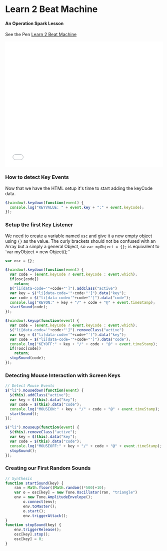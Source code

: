 # Learn 2 Beat Machine
#### An Operation Spark Lesson

See the Pen <a href='http://codepen.io/spencerthayer/pen/pJZGVx/'>Learn 2 Beat Machine </a>

<iframe height='401' scrolling='no' src='//codepen.io/spencerthayer/embed/pJZGVx/?height=401&theme-id=0&default-tab=result' frameborder='no' allowtransparency='true' allowfullscreen='true' style='width: 100%;'></iframe>

### How to detect Key Events

Now that we have the HTML setup it's time to start adding the keyCode data.
```javascript
$(window).keydown(function(event) {
  console.log("KEYVALUE: " + event.key + ":" + event.keyCode);
});
```

### Setup the first Key Listener
We need to create a variable named `osc` and give it a new empty object using `{}` as the value.
The curly brackets should not be confused with an Array but a simply a general Object, so `var myObject = {};` is equivalent to `var myObject = new Object();``

```javascript
var osc = {};
```

```javascript
$(window).keydown(function(event) {
  var code = (event.keyCode ? event.keyCode : event.which);
  if(osc[code])
    return;
  $("li[data-code='"+code+"']").addClass("active")
  var key = $("li[data-code='"+code+"']").data("key");
  var code = $("li[data-code='"+code+"']").data("code");
  console.log("KEYON:" + key + "/" + code + "@" + event.timeStamp);
  startSound(code);
});

$(window).keyup(function(event) {
  var code = (event.keyCode ? event.keyCode : event.which);
  $("li[data-code='"+code+"']").removeClass("active")
  var key = $("li[data-code='"+code+"']").data("key");
  var code = $("li[data-code='"+code+"']").data("code");
  console.log("KEYOFF:" + key + "/" + code + "@" + event.timeStamp);
  if(!osc[code])
    return;
  stopSound(code);
});
```
### Detecting Mouse Interaction with Screen Keys
```javascript
// Detect Mouse Events
$("li").mousedown(function(event) {
  $(this).addClass("active");
  var key = $(this).data("key");
  var code = $(this).data("code");
  console.log("MOUSEON:" + key + "/" + code + "@" + event.timeStamp);
  startSound();
});

$("li").mouseup(function(event) {
  $(this).removeClass("active");
  var key = $(this).data("key");
  var code = $(this).data("code");
  console.log("MOUSEOFF:" + key + "/" + code + "@" + event.timeStamp);
  stopSound();
});
```
### Creating our First Random Sounds
```javascript
// Synthesis
function startSound(key) {
    ran = Math.floor((Math.random()*500)+10);
    var o = osc[key] = new Tone.Oscillator(ran, "triangle")
    env = new Tone.AmplitudeEnvelope();
        o.connect(env);
        env.toMaster();
        o.start();
        env.triggerAttack();
}
function stopSound(key) {
    env.triggerRelease();
    osc[key].stop();
    osc[key] = 0;
}
```
